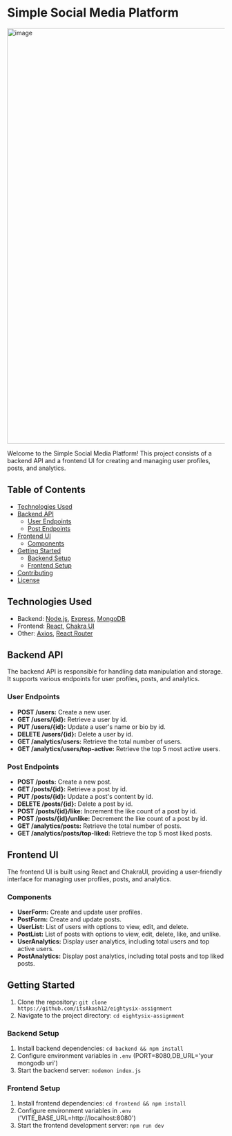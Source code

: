 # Simple Social Media Platform

<img width="960" alt="image" src="https://github.com/itsAkash12/extraspace-assignment/assets/107500115/bd714bbb-7ac4-4687-b2e7-d4d6114a65bb">

Welcome to the Simple Social Media Platform! This project consists of a backend API and a frontend UI for creating and managing user profiles, posts, and analytics.

## Table of Contents

- [Technologies Used](#technologies-used)
- [Backend API](#backend-api)
  - [User Endpoints](#user-endpoints)
  - [Post Endpoints](#post-endpoints)
- [Frontend UI](#frontend-ui)
  - [Components](#components)
- [Getting Started](#getting-started)
  - [Backend Setup](#backend-setup)
  - [Frontend Setup](#frontend-setup)
- [Contributing](#contributing)
- [License](#license)


## Technologies Used
- Backend: [Node.js](https://nodejs.org/), [Express](https://expressjs.com/), [MongoDB](https://www.mongodb.com/)
- Frontend: [React](https://reactjs.org/), [Chakra UI](https://chakra-ui.com/)
- Other: [Axios](https://axios-http.com/), [React Router](https://reactrouter.com/)

## Backend API

The backend API is responsible for handling data manipulation and storage. It supports various endpoints for user profiles, posts, and analytics.

### User Endpoints

- **POST /users:** Create a new user.
- **GET /users/{id}:** Retrieve a user by id.
- **PUT /users/{id}:** Update a user's name or bio by id.
- **DELETE /users/{id}:** Delete a user by id.
- **GET /analytics/users:** Retrieve the total number of users.
- **GET /analytics/users/top-active:** Retrieve the top 5 most active users.

### Post Endpoints

- **POST /posts:** Create a new post.
- **GET /posts/{id}:** Retrieve a post by id.
- **PUT /posts/{id}:** Update a post's content by id.
- **DELETE /posts/{id}:** Delete a post by id.
- **POST /posts/{id}/like:** Increment the like count of a post by id.
- **POST /posts/{id}/unlike:** Decrement the like count of a post by id.
- **GET /analytics/posts:** Retrieve the total number of posts.
- **GET /analytics/posts/top-liked:** Retrieve the top 5 most liked posts.

## Frontend UI

The frontend UI is built using React and ChakraUI, providing a user-friendly interface for managing user profiles, posts, and analytics.

### Components

- **UserForm:** Create and update user profiles.
- **PostForm:** Create and update posts.
- **UserList:** List of users with options to view, edit, and delete.
- **PostList:** List of posts with options to view, edit, delete, like, and unlike.
- **UserAnalytics:** Display user analytics, including total users and top active users.
- **PostAnalytics:** Display post analytics, including total posts and top liked posts.

## Getting Started

1. Clone the repository: `git clone https://github.com/itsAkash12/eightysix-assignment`
2. Navigate to the project directory: `cd eightysix-assignment`

### Backend Setup

1. Install backend dependencies: `cd backend && npm install`
2. Configure environment variables in `.env` (PORT=8080,DB_URL='your mongodb uri')
3. Start the backend server: `nodemon index.js`

### Frontend Setup

1. Install frontend dependencies: `cd frontend && npm install`
2. Configure environment variables in `.env` ('VITE_BASE_URL=http://localhost:8080')
3. Start the frontend development server: `npm run dev`


